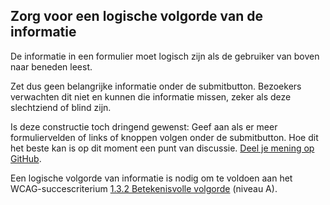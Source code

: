 ## Zorg voor een logische volgorde van de informatie

De informatie in een formulier moet logisch zijn als de gebruiker van boven naar beneden leest.

Zet dus geen belangrijke informatie onder de submitbutton. Bezoekers verwachten dit niet en kunnen die informatie missen, zeker als deze slechtziend of blind zijn.

Is deze constructie toch dringend gewenst: Geef aan als er meer formuliervelden of links of knoppen volgen onder de submitbutton. Hoe dit het beste kan is op dit moment een punt van discussie. [Deel je mening op GitHub](https://github.com/nl-design-system/documentatie/discussions/473).

Een logische volgorde van informatie is nodig om te voldoen aan het WCAG-succescriterium [1.3.2 Betekenisvolle volgorde](/wcag/1.3.2) (niveau A).
